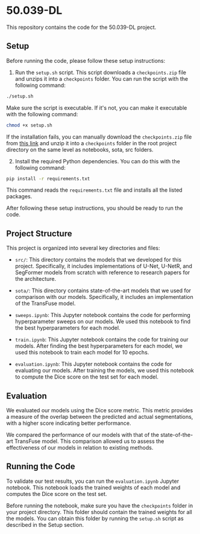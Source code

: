 # 50.039-DL

This repository contains the code for the 50.039-DL project.

## Setup

Before running the code, please follow these setup instructions:

1. Run the `setup.sh` script. This script downloads a `checkpoints.zip` file and unzips it into a `checkpoints` folder. You can run the script with the following command:

  ```bash
  ./setup.sh
  ```

  Make sure the script is executable. If it's not, you can make it executable with the following command:

  ```bash
  chmod +x setup.sh
  ```
  If the installation fails, you can manually download the `checkpoints.zip` file from [this link](https://storage.googleapis.com/dl-project-checkpoints/checkpoints.zip) and unzip it into a `checkpoints` folder in the root project directory on the same level as notebooks, sota, src folders.

2. Install the required Python dependencies. You can do this with the following command:

  ```bash
  pip install -r requirements.txt
  ```

  This command reads the `requirements.txt` file and installs all the listed packages.

After following these setup instructions, you should be ready to run the code.

## Project Structure

This project is organized into several key directories and files:

- `src/`: This directory contains the models that we developed for this project. Specifically, it includes implementations of U-Net, U-NetR, and SegFormer models from scratch with reference to research papers for the architecture.

- `sota/`: This directory contains state-of-the-art models that we used for comparison with our models. Specifically, it includes an implementation of the TransFuse model.

- `sweeps.ipynb`: This Jupyter notebook contains the code for performing hyperparameter sweeps on our models. We used this notebook to find the best hyperparameters for each model.

- `train.ipynb`: This Jupyter notebook contains the code for training our models. After finding the best hyperparameters for each model, we used this notebook to train each model for 10 epochs.

- `evaluation.ipynb`: This Jupyter notebook contains the code for evaluating our models. After training the models, we used this notebook to compute the Dice score on the test set for each model.



## Evaluation

We evaluated our models using the Dice score metric. This metric provides a measure of the overlap between the predicted and actual segmentations, with a higher score indicating better performance.

We compared the performance of our models with that of the state-of-the-art TransFuse model. This comparison allowed us to assess the effectiveness of our models in relation to existing methods.

## Running the Code

To validate our test results, you can run the `evaluation.ipynb` Jupyter notebook. This notebook loads the trained weights of each model and computes the Dice score on the test set.

Before running the notebook, make sure you have the `checkpoints` folder in your project directory. This folder should contain the trained weights for all the models. You can obtain this folder by running the `setup.sh` script as described in the Setup section.
